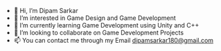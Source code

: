 - 👋 Hi, I’m Dipam Sarkar
- 👀 I’m interested in Game Design and Game Development
- 🌱 I’m currently learning Game Development using Unity and C++
- 💞️ I’m looking to collaborate on Game Development Projects
- 📫 You can contact me through my Email dipamsarkar180@gmail.com

<!---
DipamSarkar069/DipamSarkar069 is a ✨ special ✨ repository because its `README.md` (this file) appears on your GitHub profile.
You can click the Preview link to take a look at your changes.
--->
